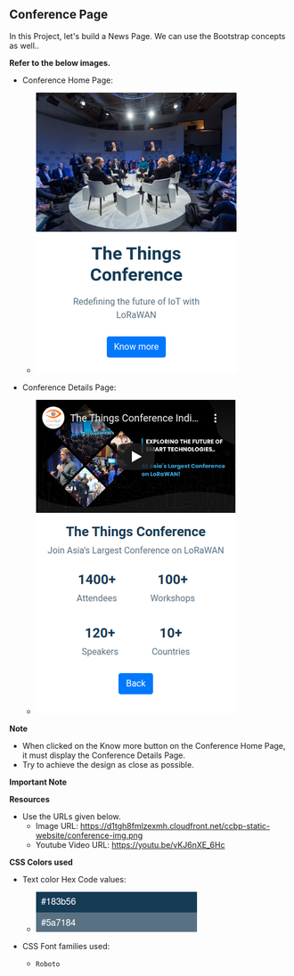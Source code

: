 ## Conference Page

In this Project, let's build a News Page. We can use the Bootstrap concepts as well..

**Refer to the below images.**

- Conference Home Page:
    - ![Conference Home Page:](image.png)

- Conference Details Page:
    - ![conference-page-to-build](image-1.png)


**Note**
- When clicked on the Know more button on the Conference Home Page, it must display the Conference Details Page.
- Try to achieve the design as close as possible.

**Important Note**

**Resources**
- Use the URLs given below.
    - Image URL: https://d1tgh8fmlzexmh.cloudfront.net/ccbp-static-website/conference-img.png
    - Youtube Video URL: https://youtu.be/vKJ6nXE_6Hc

**CSS Colors used**
- Text color Hex Code values:
    - ![alt text](image-2.png)

- CSS Font families used:
    - `Roboto`